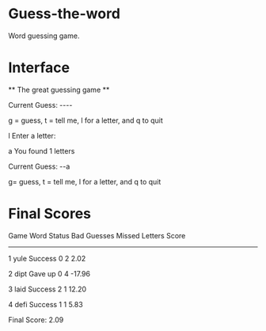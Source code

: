 # Guess-the-word
Word guessing game.

# Interface
** The great guessing game **

Current Guess: ----

g = guess, t = tell me, l for a letter, and q to quit

l
Enter a letter:

a
You found 1 letters

Current Guess: --a

g= guess, t = tell me, l for a letter, and q to quit


# Final Scores

Game Word Status Bad Guesses Missed Letters Score
---- ---- ------ ----------- -------------- -----

1 yule Success 0 2 2.02

2 dipt Gave up 0 4 -17.96

3 laid Success 2 1 12.20

4 defi Success 1 1 5.83

Final Score: 2.09


